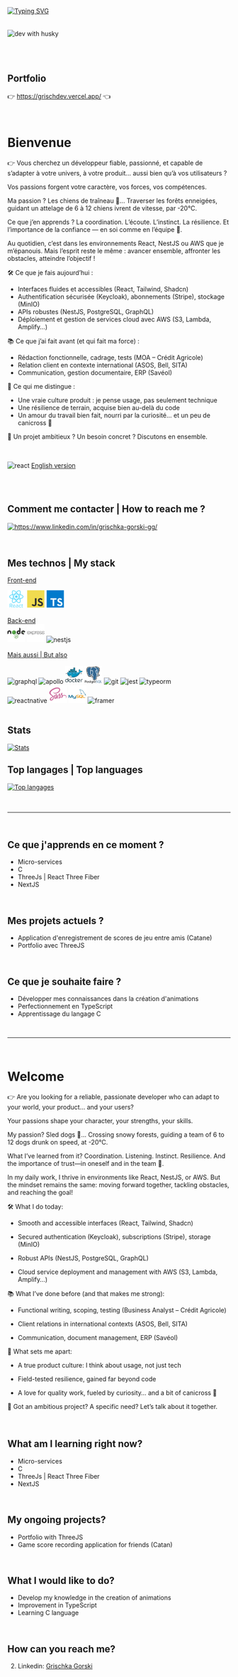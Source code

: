 <a href="https://git.io/typing-svg"><img src="https://readme-typing-svg.demolab.com?font=Fira+Code&size=75&pause=1500&center=true&vCenter=true&width=1920&height=100&lines=Hi+%F0%9F%91%8B%2C+I'm+Grischka" alt="Typing SVG" /></a>
<br/>
<br/>
<br/>
<img src="https://media.licdn.com/dms/image/v2/D4E16AQFcYEyyStzKzw/profile-displaybackgroundimage-shrink_350_1400/B4EZc31SVDHsAY-/0/1748988405937?e=1758758400&v=beta&t=3rjUteMV7ZM1KXKw9V8cuZmpGGNk_g7rJtubhpqWdIk" alt="dev with husky"/>
<br/>
<br/>
<br/>
<br/>

## Portfolio

👉 https://grischdev.vercel.app/ 👈
<br/>
<br/>
<br/>

# Bienvenue

👉 Vous cherchez un développeur fiable, passionné, et capable de s’adapter à votre univers, à votre produit… aussi bien qu’à vos utilisateurs ?

Vos passions forgent votre caractère, vos forces, vos compétences.

Ma passion ? Les chiens de traîneau 🐺... Traverser les forêts enneigées, guidant un attelage de 6 à 12 chiens ivrent de vitesse, par -20°C.

Ce que j’en apprends ? La coordination. L’écoute. L’instinct. La résilience. Et l’importance de la confiance — en soi comme en l’équipe 💪.

Au quotidien, c’est dans les environnements React, NestJS ou AWS que je m’épanouis. Mais l’esprit reste le même : avancer ensemble, affronter les obstacles, atteindre l’objectif !

🛠️ Ce que je fais aujourd’hui :
- Interfaces fluides et accessibles (React, Tailwind, Shadcn)
- Authentification sécurisée (Keycloak), abonnements (Stripe), stockage (MinIO)
- APIs robustes (NestJS, PostgreSQL, GraphQL)
- Déploiement et gestion de services cloud avec AWS (S3, Lambda, Amplify…)

📚 Ce que j’ai fait avant (et qui fait ma force) :
- Rédaction fonctionnelle, cadrage, tests (MOA – Crédit Agricole)
- Relation client en contexte international (ASOS, Bell, SITA)
- Communication, gestion documentaire, ERP (Savéol)

🎯 Ce qui me distingue :
- Une vraie culture produit : je pense usage, pas seulement technique
- Une résilience de terrain, acquise bien au-delà du code
- Un amour du travail bien fait, nourri par la curiosité… et un peu de canicross 🐾

💬 Un projet ambitieux ? Un besoin concret ? Discutons en ensemble.
<br/>
<br/>
<br/>

<img src="https://vectorflags.s3-us-west-2.amazonaws.com/flags/uk-circle-01.png" alt="react" width="15" height="15"/> [English version](#welcome)

<!---
GrischK/GrischK is a ✨ special ✨ repository because its `README.md` (this file) appears on your GitHub profile.
You can click the Preview link to take a look at your changes.
--->
<br/>
<br/>

## Comment me contacter | How to reach me ?
<p align="left", display:"flex">
<a href="https://linkedin.com/in/grischka-gorski-gg/" target="blank"><img align="center" src="https://raw.githubusercontent.com/rahuldkjain/github-profile-readme-generator/master/src/images/icons/Social/linked-in-alt.svg" alt="https://www.linkedin.com/in/grischka-gorski-gg/" height="30" width="40" /></a>
</p>
<br/>

## Mes technos | My stack
<ins>Front-end</ins>
<div align="left" display="flex"> 
  <img src="https://raw.githubusercontent.com/devicons/devicon/master/icons/react/react-original-wordmark.svg" alt="react" width="40" height="40"/>
  <img src="https://raw.githubusercontent.com/devicons/devicon/master/icons/javascript/javascript-original.svg" alt="javascript" width="40" height="40"/>
  <img src="https://raw.githubusercontent.com/devicons/devicon/master/icons/typescript/typescript-original.svg" alt="typescript" width="40" height="40"/>
</div>
<br/>
<ins>Back-end</ins>
<div align="left" display="flex"> 
  <img src="https://raw.githubusercontent.com/devicons/devicon/master/icons/nodejs/nodejs-original-wordmark.svg" alt="nodejs" width="40" height="40"/>
  <img src="https://raw.githubusercontent.com/devicons/devicon/master/icons/express/express-original-wordmark.svg" alt="express" width="40" height="40"/>
  <img src="https://cdn.jsdelivr.net/gh/devicons/devicon@master/icons/nestjs/nestjs-original.svg" alt="nestjs" width="40" height="40"/>
</div>
<br/>
<ins>Mais aussi | But also</ins>
<br/>
<br/>
<div align="left" display="flex"> 
  <img src="https://www.vectorlogo.zone/logos/graphql/graphql-icon.svg" alt="graphql" width="40" height="40"/>
  <img src="https://www.vectorlogo.zone/logos/apollographql/apollographql-icon.svg" alt="apollo" width="40" height="40"/>
  <img src="https://raw.githubusercontent.com/devicons/devicon/master/icons/docker/docker-original-wordmark.svg" alt="docker" width="40" height="40"/>
  <img src="https://raw.githubusercontent.com/devicons/devicon/master/icons/postgresql/postgresql-original-wordmark.svg" alt="postgresql" width="40" height="40"/>
  <img src="https://www.vectorlogo.zone/logos/git-scm/git-scm-icon.svg" alt="git" width="40" height="40"/>
  <img src="https://www.vectorlogo.zone/logos/jestjsio/jestjsio-icon.svg" alt="jest" width="40" height="40"/>
  <img src="https://github.com/gilbarbara/logos/blob/main/logos/typeorm.svg" alt="typeorm" width="40" height="40"/>
  <br/>
  <img src="https://reactnative.dev/img/header_logo.svg" alt="reactnative" width="40" height="40"/>
  <img src="https://raw.githubusercontent.com/devicons/devicon/master/icons/sass/sass-original.svg" alt="sass" width="40" height="40"/>
  <img src="https://raw.githubusercontent.com/devicons/devicon/master/icons/mysql/mysql-original-wordmark.svg" alt="mysql" width="40" height="40"/>
  <img src="https://www.vectorlogo.zone/logos/framer/framer-icon.svg" alt="framer" width="40" height="40"/>
</div>
<br/>

## Stats
[![Stats](https://github-readme-stats.vercel.app/api?username=GrischK&count_private=false&show_icons=true&theme=radical&hide_rank=false)](https://github.com/GrischK/github-readme-stats)

## Top langages | Top languages
[![Top langages](https://github-readme-stats.vercel.app/api/top-langs/?username=GrischK)](https://github.com/GrischK/github-readme-stats)
<br/>
<br/>
<br/>

************************************************************************************************************************************************
<br/>

## Ce que j'apprends en ce moment ?
- Micro-services
- C
- ThreeJs | React Three Fiber
- NextJS
<br/>

## Mes projets actuels ? 
- Application d'enregistrement de scores de jeu entre amis (Catane)
- Portfolio avec ThreeJS
<br/>
  
## Ce que je souhaite faire ?
- Développer mes connaissances dans la création d'animations
- Perfectionnement en TypeScript
- Apprentissage du langage C
<br/>

************************************************************************************************************************************************
<br/>

<a id="welcome"></a>
# Welcome

👉 Are you looking for a reliable, passionate developer who can adapt to your world, your product… and your users?

Your passions shape your character, your strengths, your skills.

My passion? Sled dogs 🐺... Crossing snowy forests, guiding a team of 6 to 12 dogs drunk on speed, at -20°C.

What I’ve learned from it? Coordination. Listening. Instinct. Resilience. And the importance of trust—in oneself and in the team 💪.

In my daily work, I thrive in environments like React, NestJS, or AWS. But the mindset remains the same: moving forward together, tackling obstacles, and reaching the goal!

🛠️ What I do today:

- Smooth and accessible interfaces (React, Tailwind, Shadcn)

- Secured authentication (Keycloak), subscriptions (Stripe), storage (MinIO)

- Robust APIs (NestJS, PostgreSQL, GraphQL)

- Cloud service deployment and management with AWS (S3, Lambda, Amplify…)

📚 What I’ve done before (and that makes me strong):

- Functional writing, scoping, testing (Business Analyst – Crédit Agricole)

- Client relations in international contexts (ASOS, Bell, SITA)

- Communication, document management, ERP (Savéol)

🎯 What sets me apart:

- A true product culture: I think about usage, not just tech

- Field-tested resilience, gained far beyond code

- A love for quality work, fueled by curiosity… and a bit of canicross 🐾

💬 Got an ambitious project? A specific need? Let’s talk about it together.
<br/>
<br/>
<br/>

## What am I learning right now?
- Micro-services
- C
- ThreeJs | React Three Fiber
- NextJS
<br/>

## My ongoing projects?
- Portfolio with ThreeJS
- Game score recording application for friends (Catan)
<br/>

## What I would like to do?
- Develop my knowledge in the creation of animations
- Improvement in TypeScript
- Learning C language
<br/>

## How can you reach me?
2. Linkedin: [Grischka Gorski](www.linkedin.com/in/grischka-gorski-gg)
